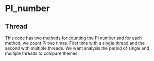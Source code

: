# PI_number
## Thread

  This code has two methods for counting the PI number and for each method, we count PI two times. First time with a single thread and the second with multiple threads. We want analysis the period of single and multiple threads to compare themes.
